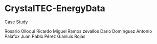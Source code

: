 # CrystalTEC-EnergyData
Case Study

Rosario Olloqui
Ricardo Miguel Ramos zevallos
Dario Dominguez
Antonio Palafox
Juan Pablo Pérez
Gianluis Rojas
